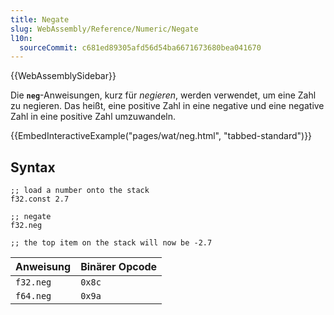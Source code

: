 ```yaml
---
title: Negate
slug: WebAssembly/Reference/Numeric/Negate
l10n:
  sourceCommit: c681ed89305afd56d54ba6671673680bea041670
---
```


{{WebAssemblySidebar}}

Die **`neg`**-Anweisungen, kurz für _negieren_, werden verwendet, um eine Zahl zu negieren. Das heißt, eine positive Zahl in eine negative und eine negative Zahl in eine positive Zahl umzuwandeln.

{{EmbedInteractiveExample("pages/wat/neg.html", "tabbed-standard")}}

## Syntax

```wasm
;; load a number onto the stack
f32.const 2.7

;; negate
f32.neg

;; the top item on the stack will now be -2.7
```

| Anweisung  | Binärer Opcode |
|------------|----------------|
| `f32.neg`  | `0x8c`         |
| `f64.neg`  | `0x9a`         |
